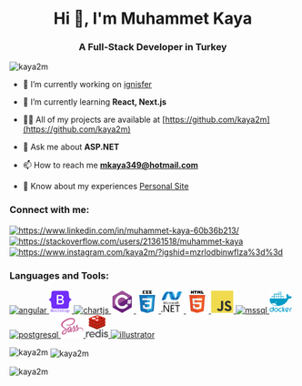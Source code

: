 <h1 align="center">Hi 👋, I'm Muhammet Kaya</h1>
<h3 align="center">A Full-Stack Developer in Turkey</h3>

<p align="left"> <img src="https://komarev.com/ghpvc/?username=kaya2m&label=Profile%20views&color=0e75b6&style=flat" alt="kaya2m" /> </p>


- 🔭 I’m currently working on [ignisfer](https://ignisfer.com/)

- 🌱 I’m currently learning **React, Next.js**

- 👨‍💻 All of my projects are available at [https://github.com/kaya2m](https://github.com/kaya2m)

- 💬 Ask me about **ASP.NET**

- 📫 How to reach me **mkaya349@hotmail.com**

- 📄 Know about my experiences [Personal Site](https://muhammetkaya.net)

<h3 align="left">Connect with me:</h3>
<p align="left">
<a href="https://linkedin.com/in/https://www.linkedin.com/in/muhammet-kaya-60b36b213/" target="blank"><img align="center" src="https://raw.githubusercontent.com/rahuldkjain/github-profile-readme-generator/master/src/images/icons/Social/linked-in-alt.svg" alt="https://www.linkedin.com/in/muhammet-kaya-60b36b213/" height="30" width="40" /></a>
<a href="https://stackoverflow.com/users/https://stackoverflow.com/users/21361518/muhammet-kaya" target="blank"><img align="center" src="https://raw.githubusercontent.com/rahuldkjain/github-profile-readme-generator/master/src/images/icons/Social/stack-overflow.svg" alt="https://stackoverflow.com/users/21361518/muhammet-kaya" height="30" width="40" /></a>
<a href="https://instagram.com/https://www.instagram.com/kaya2m/?igshid=mzrlodbinwflza%3d%3d" target="blank"><img align="center" src="https://raw.githubusercontent.com/rahuldkjain/github-profile-readme-generator/master/src/images/icons/Social/instagram.svg" alt="https://www.instagram.com/kaya2m/?igshid=mzrlodbinwflza%3d%3d" height="30" width="40" /></a>
</p>

<h3 align="left">Languages and Tools:</h3>
<p align="left">
  <!-- Angular -->
  <a href="https://angular.io" target="_blank" rel="noreferrer">
    <img src="https://angular.io/assets/images/logos/angular/angular.svg" alt="angular" width="40" height="40"/>
  </a>

  <!-- Bootstrap -->
  <a href="https://getbootstrap.com" target="_blank" rel="noreferrer">
    <img src="https://raw.githubusercontent.com/devicons/devicon/master/icons/bootstrap/bootstrap-plain-wordmark.svg" alt="bootstrap" width="40" height="40"/>
  </a>

  <!-- Chart.js -->
  <a href="https://www.chartjs.org" target="_blank" rel="noreferrer">
    <img src="https://www.chartjs.org/media/logo-title.svg" alt="chartjs" width="40" height="40"/>
  </a>

  <!-- C# -->
  <a href="https://www.w3schools.com/cs/" target="_blank" rel="noreferrer">
    <img src="https://raw.githubusercontent.com/devicons/devicon/master/icons/csharp/csharp-original.svg" alt="csharp" width="40" height="40"/>
  </a>

  <!-- CSS3 -->
  <a href="https://www.w3schools.com/css/" target="_blank" rel="noreferrer">
    <img src="https://raw.githubusercontent.com/devicons/devicon/master/icons/css3/css3-original-wordmark.svg" alt="css3" width="40" height="40"/>
  </a>

  <!-- .NET -->
  <a href="https://dotnet.microsoft.com/" target="_blank" rel="noreferrer">
    <img src="https://raw.githubusercontent.com/devicons/devicon/master/icons/dot-net/dot-net-original-wordmark.svg" alt="dotnet" width="40" height="40"/>
  </a>

  <!-- HTML5 -->
  <a href="https://www.w3.org/html/" target="_blank" rel="noreferrer">
    <img src="https://raw.githubusercontent.com/devicons/devicon/master/icons/html5/html5-original-wordmark.svg" alt="html5" width="40" height="40"/>
  </a>

 

  <!-- JavaScript -->
  <a href="https://developer.mozilla.org/en-US/docs/Web/JavaScript" target="_blank" rel="noreferrer">
    <img src="https://raw.githubusercontent.com/devicons/devicon/master/icons/javascript/javascript-original.svg" alt="javascript" width="40" height="40"/>
  </a>

  <!-- MSSQL -->
  <a href="https://www.microsoft.com/en-us/sql-server" target="_blank" rel="noreferrer">
    <img src="https://www.svgrepo.com/show/303229/microsoft-sql-server-logo.svg" alt="mssql" width="40" height="40"/>
  </a>



  <!-- Docker -->
  <a href="https://www.docker.com/" target="_blank" rel="noreferrer">
    <img src="https://raw.githubusercontent.com/devicons/devicon/master/icons/docker/docker-plain-wordmark.svg" alt="docker" width="40" height="40"/>
  </a>

  <!-- PostgreSQL -->
  <a href="https://www.postgresql.org/" target="_blank" rel="noreferrer">
    <img src="https://www.postgresql.org/media/img/about/press/elephant.png" alt="postgresql" width="40" height="40"/>
  </a>

  <!-- SCSS -->
  <a href="https://sass-lang.com/" target="_blank" rel="noreferrer">
    <img src="https://raw.githubusercontent.com/devicons/devicon/master/icons/sass/sass-original.svg" alt="scss" width="40" height="40"/>
  </a>

  <!-- Redis -->
  <a href="https://redis.io/" target="_blank" rel="noreferrer">
    <img src="https://raw.githubusercontent.com/devicons/devicon/master/icons/redis/redis-original-wordmark.svg" alt="redis" width="40" height="40"/>
  </a>
   <!-- Illustrator -->
  <a href="https://www.adobe.com/in/products/illustrator.html" target="_blank" rel="noreferrer">
    <img src="https://www.vectorlogo.zone/logos/adobe_illustrator/adobe_illustrator-icon.svg" alt="illustrator" width="40" height="40"/>
  </a>
</p>


<p><img align="left" src="https://github-readme-stats.vercel.app/api/top-langs?username=kaya2m&show_icons=true&locale=en&layout=compact" alt="kaya2m" /></p>

<p>&nbsp;<img align="center" src="https://github-readme-stats.vercel.app/api?username=kaya2m&show_icons=true&locale=en" alt="kaya2m" /></p>

<p><img align="center" src="https://github-readme-streak-stats.herokuapp.com/?user=kaya2m&" alt="kaya2m" /></p>
